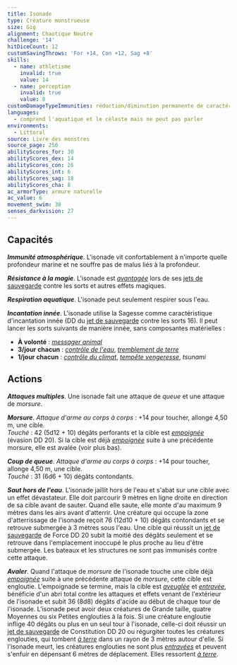 ```yaml
---
title: Isonade
type: Créature monstrueuse
size: Gig
alignment: Chaotique Neutre
challenge: '14'
hitDiceCount: 12
customSavingThrows: 'For +14, Con +12, Sag +8'
skills:
  - name: athletisme
    invalid: true
    value: 14
  - name: perception
    invalid: true
    value: 8
customDamageTypeImmunities: réduction/diminution permanente de caractéristique
languages:
  - comprend l'aquatique et le céleste mais ne peut pas parler
environments:
  - Littoral
source: Livre des monstres
source_page: 250
abilityScores_for: 30
abilityScores_dex: 14
abilityScores_con: 26
abilityScores_int: 6
abilityScores_sag: 18
abilityScores_cha: 8
ac_armorType: armure naturelle
ac_value: 6
movement_swim: 30
senses_darkvision: 27
---
```

## Capacités
_**Immunité atmosphérique**_. L'isonade vit confortablement à n'importe quelle profondeur marine et ne souffre pas de malus liés à la profondeur.

_**Résistance à la magie**_. L'isonade est [_avantagée_](/utiliser-les-caracteristiques/#avantage-et-desavantage) lors de ses [jets de sauvegarde](/utiliser-les-caracteristiques/#jets-de-sauvegarde) contre les sorts et autres effets magiques.

_**Respiration aquatique**_. L'isonade peut seulement respirer sous l'eau.

_**Incantation innée**_. L'isonade utilise la Sagesse comme caractéristique d'incantation innée (DD du [jet de sauvegarde](/utiliser-les-caracteristiques/#jets-de-sauvegarde) contre les sorts 16). Il peut lancer les sorts suivants de manière innée, sans composantes matérielles :
* **À volonté** : [_messager animal_](/grimoire/messager-animal/)
* **3/jour chacun** : [_contrôle de l'eau_](/grimoire/controle-de-l-eau/), [_tremblement de terre_](/grimoire/tremblement-de-terre/)
* **1/jour chacun** : [_contrôle du climat_](/grimoire/controle-du-climat/), [_tempête vengeresse_](/grimoire/tempete-vengeresse/), _tsunami_

## Actions
_**Attaques multiples**_. Une isonade fait une attaque de _queue_ et une attaque de _morsure_.

_**Morsure**_. _Attaque d'arme au corps à corps_ : +14 pour toucher, allonge 4,50 m, une cible.  
_Touché_ : 42 (5d12 + 10) dégâts perforants et la cible est [_empoignée_](/gerer-la-sante-du-personnage/#empoigne) (évasion DD 20). Si la cible est déjà [_empoignée_](/gerer-la-sante-du-personnage/#empoigne) suite à une précédente morsure, elle est avalée (voir plus bas).

_**Coup de queue**_. _Attaque d'arme au corps à corps_ : +14 pour toucher, allonge 4,50 m, une cible.  
_Touché_ : 31 (6d6 + 10) dégâts contondants.

_**Saut hors de l'eau**_. L'isonade jaillit hors de l'eau et s'abat sur une cible avec un effet dévastateur. Elle doit parcourir 9 mètres en ligne droite en direction de sa cible avant de sauter. Quand elle saute, elle monte d'au maximum 9 mètres dans les airs avant d'atterrir. Une créature qui occupe la zone d'atterrissage de l'isonade reçoit 76 (12d10 + 10) dégâts contondants et se retrouve submergée à 3 mètres sous l'eau. Une cible qui réussit un [jet de sauvegarde](/utiliser-les-caracteristiques/#jets-de-sauvegarde) de Force DD 20 subit la moitié des dégâts seulement et se retrouve dans l'emplacement inoccupé le plus proche au lieu d'être submergée. Les bateaux et les structures ne sont pas immunisés contre cette attaque.

_**Avaler**_. Quand l'attaque de _morsure_ de l'isonade touche une cible déjà [_empoignée_](/gerer-la-sante-du-personnage/#empoigne) suite à une précédente attaque de _morsure_, cette cible est engloutie. L'empoignade se termine, mais la cible est [_aveuglée_](/gerer-la-sante-du-personnage/#aveugle) et [_entravée_](/gerer-la-sante-du-personnage/#entrave), bénéficie d'un abri total contre les attaques et effets venant de l'extérieur de l'isonade et subit 36 (8d8) dégâts d'acide au début de chaque tour de l'isonade. L'isonade peut avoir deux créatures de Grande taille, quatre Moyennes ou six Petites englouties à la fois. Si une créature engloutie inflige 40 dégâts ou plus en un seul tour à l'isonade, celle-ci doit réussir un [jet de sauvegarde](/utiliser-les-caracteristiques/#jets-de-sauvegarde) de Constitution DD 20 ou régurgiter toutes les créatures englouties, qui tombent [_à terre_](/gerer-la-sante-du-personnage/#a-terre) dans un rayon de 3 mètres autour d'elle. Si l'isonade meurt, les créatures englouties ne sont plus [_entravées_](/gerer-la-sante-du-personnage/#entrave) et peuvent s'enfuir en dépensant 6 mètres de déplacement. Elles ressortent [_à terre_](/gerer-la-sante-du-personnage/#a-terre).
